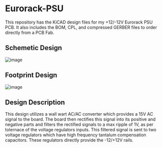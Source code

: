 # Eurorack-PSU
This repository has the KiCAD design files for my +12/-12V Eurorack PSU PCB. It also includes the BOM, CPL, and compressed GERBER files to order directly from a PCB Fab.

## Schemetic Design

![image](https://github.com/JacobParent7/Eurorack-PSU-/assets/105901480/8efcebb9-f54d-45e0-b2d8-d591e7b11a28)

## Footprint Design

![image](https://github.com/JacobParent7/Eurorack-PSU-/assets/105901480/083ee302-c9da-422e-bead-0cb98824cdaa)

## Design Description
This design utilizes a wall wart AC/AC converter which provides a 15V AC signal to the board. The board then rectifies this signal into its positive and negative parts and filters the rectified signals to a max ripple of 1V, as per tolernace of the voltage regulators inputs. This filtered signal is sent to two voltage regulators which have high frequency tantalum compensation capacitors. These regulators directly provide the -12/+12V rails. 
